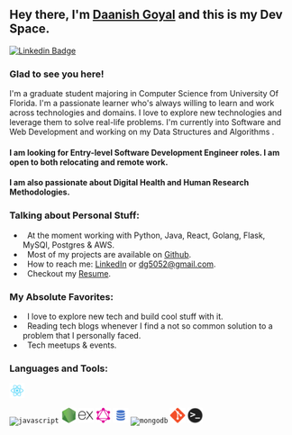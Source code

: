 
## Hey there, I'm [Daanish Goyal](https://linkedin.com/in/daanishgoyal) and this is my Dev Space.



[![Linkedin Badge](https://img.shields.io/badge/LinkedIn-0077B5?style=for-the-badge&logo=linkedin&logoColor=white)](https://linkedin.com/in/daanishgoyal)

### Glad to see you here! 

I'm a graduate student majoring in Computer Science from University Of Florida. I'm a passionate learner who's always willing to learn and work across technologies and domains. I love to explore new technologies and leverage them to solve real-life problems. I'm currently into Software and Web Development and working on my Data Structures and Algorithms .

#### I am looking for Entry-level Software Development Engineer roles. I am open to both relocating and remote work.




#### I am also passionate about Digital Health and Human Research Methodologies. 




### Talking about Personal Stuff:

- &nbsp; At the moment working with Python, Java, React, Golang, Flask, MySQl, Postgres & AWS.
- &nbsp; Most of my projects are available on [Github](https://github.com/daanishgoyal).
- &nbsp; How to reach me: [LinkedIn](https://linkedin.com/in/daanishgoyal) or dg5052@gmail.com.
- &nbsp; Checkout my [Resume](https://github.com/daanishgoyal/daanishgoyal/blob/master/DaanishgoyalResume.pdf).
### My Absolute Favorites:

- &nbsp; I love to explore new tech and build cool stuff with it.
- &nbsp; Reading tech blogs whenever I find a not so common solution to a problem that I personally faced.
- &nbsp; Tech meetups & events.

### Languages and Tools:

<code><img height="27" src="https://raw.githubusercontent.com/github/explore/80688e429a7d4ef2fca1e82350fe8e3517d3494d/topics/react/react.png" alt="react"></code>

<code><img height="27" src="https://user-images.githubusercontent.com/50735025/111870008-26005880-89a8-11eb-9da3-09faf8c80f9e.png" alt="javascript"></code>
<code><img height="27" src="https://raw.githubusercontent.com/github/explore/80688e429a7d4ef2fca1e82350fe8e3517d3494d/topics/nodejs/nodejs.png" alt="nodejs"></code>
<code><img height="27" src="https://raw.githubusercontent.com/devicons/devicon/master/icons/express/express-original.svg" alt="expressjs"></code>
<code><img height="27" src="https://raw.githubusercontent.com/github/explore/80688e429a7d4ef2fca1e82350fe8e3517d3494d/topics/graphql/graphql.png" alt="graphql"></code>
<code><img height="27" src="https://raw.githubusercontent.com/github/explore/80688e429a7d4ef2fca1e82350fe8e3517d3494d/topics/sql/sql.png" alt="sql"></code>
<code><img height="27" src="https://encrypted-tbn0.gstatic.com/images?q=tbn%3AANd9GcSTTzPAw-55ssm1Im594xYZ9eRQu2JylrkYLg&usqp=CAU" alt="mongodb"></code>
<code><img height="27" src="https://raw.githubusercontent.com/devicons/devicon/master/icons/git/git-original.svg" alt="git"></code>
<code><img height="27" src="https://raw.githubusercontent.com/github/explore/80688e429a7d4ef2fca1e82350fe8e3517d3494d/topics/terminal/terminal.png" alt="terminal"></code>

